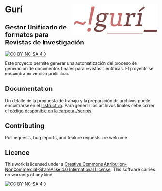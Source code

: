 # Gurí<a href="https://github.com/estedeahora/guri"><img src="instructivo/figures/guri_logo.png" align="right" height="100"/></a>

## Gestor Unificado de formatos para Revistas de Investigación

[![CC BY-NC-SA 4.0](https://img.shields.io/badge/License-CC%20BY--NC--SA%204.0-lightgrey.svg)](http://creativecommons.org/licenses/by-nc-sa/4.0/)

Este proyecto permite generar una automatización del proceso de generación de documentos finales para revistas científicas. El proyecto se encuentra en versión preliminar.

## Documentation

Un detalle de la propuesta de trabajo y la preparación de archivos puede encontrarse en el [Instructivo](instructivo/instructivo.pdf). Para generar los archivos finales debe correr el [código dosponible en la carpeta ./scripts](script/).

## Contributing

Pull requests, bug reports, and feature requests are welcome.

## Licence

This work is licensed under a [Creative Commons Attribution-NonCommercial-ShareAlike 4.0 International License](http://creativecommons.org/licenses/by-nc-sa/4.0/). This software carries no warranty of any kind.

[![CC BY-NC-SA 4.0](https://licensebuttons.net/l/by-nc-sa/4.0/88x31.png)](http://creativecommons.org/licenses/by-nc-sa/4.0/)
